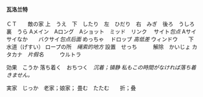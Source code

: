 #### 瓦洛兰特
ＣＴ　　敵の家
上　うえ　下　したり　左　ひだり　右　みぎ　後ろ　うしろ　裏　うら
Aメイン　Aロング　Aショット　ミッド　リンク　
サイト*包点*  Aサイ　　サイなか　　バクサイ*包点后面*
めっちゃ  　ドロップ *高低差*    ウィンドウ　　下水道（げすい）
ロープの所　*绳索的地方*
設置　せっち　　　解除　かいじょ
カタカナ　*片假名*　　　ウルトラ　　

効果　こうか
落ち着く　おちつく　*沉着；镇静*
*私もこの時間がなければ落ち着きません。*

実家　じっか　老家；娘家；
畳む　たたむ　　折；叠
